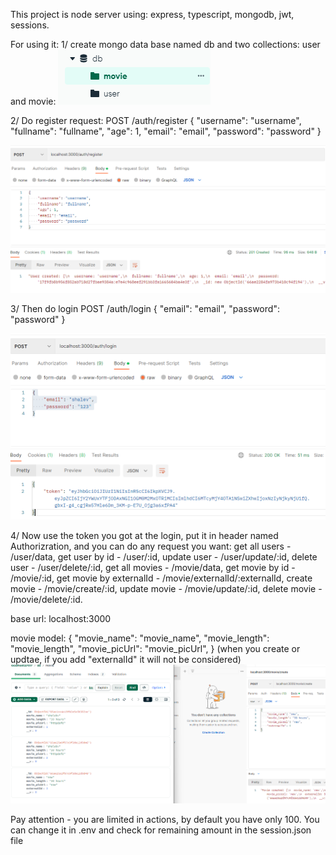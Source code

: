 This project is node server using:
express, 
typescript,
mongodb,
jwt,
sessions.

For using it:
1/ create mongo data base named db and two collections: user and movie:
![db img](./readme/db.png)

2/ Do register request: 
POST
/auth/register
{
    "username": "username",
    "fullname": "fullname",
    "age": 1,
    "email": "email",
    "password": "password"
} 

![register img](./readme/register.png)

3/ Then do login
POST
/auth/login
{
    "email": "email",
    "password": "password"
}

![login img](./readme/login.png)

4/ Now use the token you got at the login, put it in header named Authorizration, and you can do any request you want:
get all users - /user/data,
get user by id - /user/:id,
update user - /user/update/:id,
delete user - /user/delete/:id,
get all movies - /movie/data,
get movie by id - /movie/:id,
get movie by externalId - /movie/externalId/:externalId,
create movie - /movie/create/:id,
update movie - /movie/update/:id,
delete movie - /movie/delete/:id.

base url: localhost:3000

movie model:
{
    "movie_name": "movie_name",
    "movie_length": "movie_length",
    "movie_picUrl": "movie_picUrl",
} 
(when you create or updtae, if you add "externalId" it will not be considered)
![create movie](./readme/createMovie.png)

Pay attention - you are limited in actions, by default you have only 100.
You can change it in .env and check for remaining amount in the session.json file